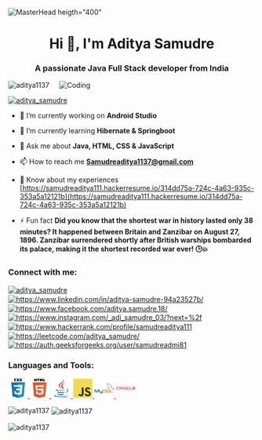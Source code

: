 ![MasterHead](https://mir-s3-cdn-cf.behance.net/project_modules/max_1200/81bb4b165684019.640b6038d133e.gif) heigth="400"
<h1 align="center">Hi 👋, I'm Aditya Samudre</h1>
<h3 align="center">A passionate Java Full Stack developer from India</h3>
<img align="right" alt="Coding" width="400" src="https://cdn.dribbble.com/users/1162077/screenshots/3848914/programmer.gif">
<p align="left"> <img src="https://komarev.com/ghpvc/?username=aditya1137&label=Profile%20views&color=0e75b6&style=flat" alt="aditya1137" /> </p>

<p align="left"> <a href="https://twitter.com/aditya_samudre" target="blank"><img src="https://img.shields.io/twitter/follow/aditya_samudre?logo=twitter&style=for-the-badge" alt="aditya_samudre" /></a> </p>

- 🔭 I’m currently working on **Android Studio**

- 🌱 I’m currently learning **Hibernate & Springboot**

- 💬 Ask me about **Java, HTML, CSS & JavaScript**

- 📫 How to reach me **Samudreaditya1137@gmail.com**

- 📄 Know about my experiences [https://samudreaditya111.hackerresume.io/314dd75a-724c-4a63-935c-353a5a12121b](https://samudreaditya111.hackerresume.io/314dd75a-724c-4a63-935c-353a5a12121b)

- ⚡ Fun fact **Did you know that the shortest war in history lasted only 38 minutes? It happened between Britain and Zanzibar on August 27, 1896. Zanzibar surrendered shortly after British warships bombarded its palace, making it the shortest recorded war ever! 🕒💥**

<h3 align="left">Connect with me:</h3>
<p align="left">
<a href="https://twitter.com/aditya_samudre" target="blank"><img align="center" src="https://raw.githubusercontent.com/rahuldkjain/github-profile-readme-generator/master/src/images/icons/Social/twitter.svg" alt="aditya_samudre" height="30" width="40" /></a>
<a href="https://linkedin.com/in/https://www.linkedin.com/in/aditya-samudre-94a23527b/" target="blank"><img align="center" src="https://raw.githubusercontent.com/rahuldkjain/github-profile-readme-generator/master/src/images/icons/Social/linked-in-alt.svg" alt="https://www.linkedin.com/in/aditya-samudre-94a23527b/" height="30" width="40" /></a>
<a href="https://fb.com/https://www.facebook.com/aditya.samudre.18/" target="blank"><img align="center" src="https://raw.githubusercontent.com/rahuldkjain/github-profile-readme-generator/master/src/images/icons/Social/facebook.svg" alt="https://www.facebook.com/aditya.samudre.18/" height="30" width="40" /></a>
<a href="https://instagram.com/https://www.instagram.com/_adi_samudre_03/?next=%2f" target="blank"><img align="center" src="https://raw.githubusercontent.com/rahuldkjain/github-profile-readme-generator/master/src/images/icons/Social/instagram.svg" alt="https://www.instagram.com/_adi_samudre_03/?next=%2f" height="30" width="40" /></a>
<a href="https://www.hackerrank.com/https://www.hackerrank.com/profile/samudreaditya111" target="blank"><img align="center" src="https://raw.githubusercontent.com/rahuldkjain/github-profile-readme-generator/master/src/images/icons/Social/hackerrank.svg" alt="https://www.hackerrank.com/profile/samudreaditya111" height="30" width="40" /></a>
<a href="https://www.leetcode.com/https://leetcode.com/aditya_samudre/" target="blank"><img align="center" src="https://raw.githubusercontent.com/rahuldkjain/github-profile-readme-generator/master/src/images/icons/Social/leet-code.svg" alt="https://leetcode.com/aditya_samudre/" height="30" width="40" /></a>
<a href="https://auth.geeksforgeeks.org/user/https://auth.geeksforgeeks.org/user/samudreadmi81" target="blank"><img align="center" src="https://raw.githubusercontent.com/rahuldkjain/github-profile-readme-generator/master/src/images/icons/Social/geeks-for-geeks.svg" alt="https://auth.geeksforgeeks.org/user/samudreadmi81" height="30" width="40" /></a>
</p>

<h3 align="left">Languages and Tools:</h3>
<p align="left"> <a href="https://www.w3schools.com/css/" target="_blank" rel="noreferrer"> <img src="https://raw.githubusercontent.com/devicons/devicon/master/icons/css3/css3-original-wordmark.svg" alt="css3" width="40" height="40"/> </a> <a href="https://www.w3.org/html/" target="_blank" rel="noreferrer"> <img src="https://raw.githubusercontent.com/devicons/devicon/master/icons/html5/html5-original-wordmark.svg" alt="html5" width="40" height="40"/> </a> <a href="https://www.java.com" target="_blank" rel="noreferrer"> <img src="https://raw.githubusercontent.com/devicons/devicon/master/icons/java/java-original.svg" alt="java" width="40" height="40"/> </a> <a href="https://developer.mozilla.org/en-US/docs/Web/JavaScript" target="_blank" rel="noreferrer"> <img src="https://raw.githubusercontent.com/devicons/devicon/master/icons/javascript/javascript-original.svg" alt="javascript" width="40" height="40"/> </a> <a href="https://www.mysql.com/" target="_blank" rel="noreferrer"> <img src="https://raw.githubusercontent.com/devicons/devicon/master/icons/mysql/mysql-original-wordmark.svg" alt="mysql" width="40" height="40"/> </a> <a href="https://www.oracle.com/" target="_blank" rel="noreferrer"> <img src="https://raw.githubusercontent.com/devicons/devicon/master/icons/oracle/oracle-original.svg" alt="oracle" width="40" height="40"/> </a> </p>

<p><img align="left" src="https://github-readme-stats.vercel.app/api/top-langs?username=aditya1137&show_icons=true&locale=en&layout=compact" alt="aditya1137" /></p>

<p>&nbsp;<img align="center" src="https://github-readme-stats.vercel.app/api?username=aditya1137&show_icons=true&locale=en" alt="aditya1137" /></p>

<p><img align="center" src="https://github-readme-streak-stats.herokuapp.com/?user=aditya1137&" alt="aditya1137" /></p>
